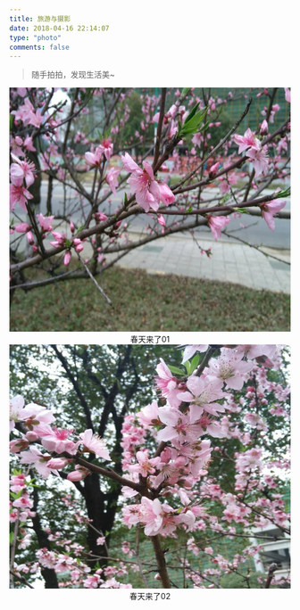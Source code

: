 ```yaml
---
title: 旅游与摄影
date: 2018-04-16 22:14:07
type: "photo"
comments: false
---
```


<div>
</div>


> 随手拍拍，发现生活美~

<div align="center">
    <img src="./img/plum01.jpg" alt="" width="710px" height="438px">春天来了01
</div>

<div align="center">
    <img src="./img/plum02.jpg" alt="" width="710px" height="438px">春天来了02
</div>



